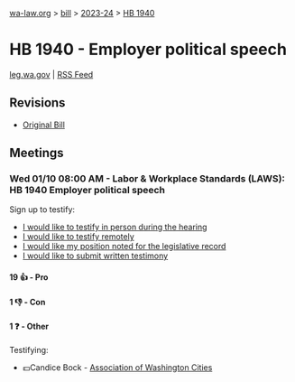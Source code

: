 [wa-law.org](/) > [bill](/bill/) > [2023-24](/bill/2023-24/) > [HB 1940](/bill/2023-24/hb/1940/)

# HB 1940 - Employer political speech
[leg.wa.gov](https://app.leg.wa.gov/billsummary?BillNumber=1940&Year=2023&Initiative=false) | [RSS Feed](./rss.xml)

## Revisions
* [Original Bill](1/)

## Meetings
### Wed 01/10 08:00 AM - Labor & Workplace Standards (LAWS): HB 1940 Employer political speech
Sign up to testify:
* [I would like to testify in person during the hearing](https://app.leg.wa.gov/csi/Testifier/Add?chamber=House&mId=31572&aId=156076&caId=22876&tId=1)
* [I would like to testify remotely](https://app.leg.wa.gov/csi/Testifier/Add?chamber=House&mId=31572&aId=156076&caId=22876&tId=2)
* [I would like my position noted for the legislative record](https://app.leg.wa.gov/csi/Testifier/Add?chamber=House&mId=31572&aId=156076&caId=22876&tId=3)
* [I would like to submit written testimony](https://app.leg.wa.gov/csi/Testifier/Add?chamber=House&mId=31572&aId=156076&caId=22876&tId=4)

#### 19 👍 - Pro

#### 1 👎 - Con

#### 1 ❓ - Other
Testifying:
* 💵Candice Bock - [Association of Washington Cities](/org/association_of_washington_cities/)
